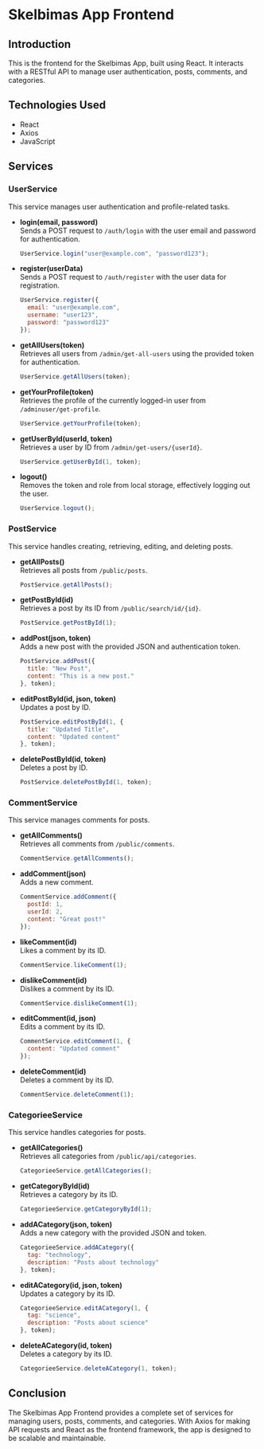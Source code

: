 # Skelbimas App Frontend

## Introduction
This is the frontend for the Skelbimas App, built using React. It interacts with a RESTful API to manage user authentication, posts, comments, and categories.

## Technologies Used
- React
- Axios
- JavaScript

## Services

### UserService
This service manages user authentication and profile-related tasks.

- **login(email, password)**  
  Sends a POST request to `/auth/login` with the user email and password for authentication.

  ```javascript
  UserService.login("user@example.com", "password123");
  ```

- **register(userData)**  
  Sends a POST request to `/auth/register` with the user data for registration.

  ```javascript
  UserService.register({
    email: "user@example.com",
    username: "user123",
    password: "password123"
  });
  ```

- **getAllUsers(token)**  
  Retrieves all users from `/admin/get-all-users` using the provided token for authentication.

  ```javascript
  UserService.getAllUsers(token);
  ```

- **getYourProfile(token)**  
  Retrieves the profile of the currently logged-in user from `/adminuser/get-profile`.

  ```javascript
  UserService.getYourProfile(token);
  ```

- **getUserById(userId, token)**  
  Retrieves a user by ID from `/admin/get-users/{userId}`.

  ```javascript
  UserService.getUserById(1, token);
  ```

- **logout()**  
  Removes the token and role from local storage, effectively logging out the user.

  ```javascript
  UserService.logout();
  ```

### PostService
This service handles creating, retrieving, editing, and deleting posts.

- **getAllPosts()**  
  Retrieves all posts from `/public/posts`.

  ```javascript
  PostService.getAllPosts();
  ```

- **getPostById(id)**  
  Retrieves a post by its ID from `/public/search/id/{id}`.

  ```javascript
  PostService.getPostById(1);
  ```

- **addPost(json, token)**  
  Adds a new post with the provided JSON and authentication token.

  ```javascript
  PostService.addPost({
    title: "New Post",
    content: "This is a new post."
  }, token);
  ```

- **editPostById(id, json, token)**  
  Updates a post by ID.

  ```javascript
  PostService.editPostById(1, {
    title: "Updated Title",
    content: "Updated content"
  }, token);
  ```

- **deletePostById(id, token)**  
  Deletes a post by ID.

  ```javascript
  PostService.deletePostById(1, token);
  ```

### CommentService
This service manages comments for posts.

- **getAllComments()**  
  Retrieves all comments from `/public/comments`.

  ```javascript
  CommentService.getAllComments();
  ```

- **addComment(json)**  
  Adds a new comment.

  ```javascript
  CommentService.addComment({
    postId: 1,
    userId: 2,
    content: "Great post!"
  });
  ```

- **likeComment(id)**  
  Likes a comment by its ID.

  ```javascript
  CommentService.likeComment(1);
  ```

- **dislikeComment(id)**  
  Dislikes a comment by its ID.

  ```javascript
  CommentService.dislikeComment(1);
  ```

- **editComment(id, json)**  
  Edits a comment by its ID.

  ```javascript
  CommentService.editComment(1, {
    content: "Updated comment"
  });
  ```

- **deleteComment(id)**  
  Deletes a comment by its ID.

  ```javascript
  CommentService.deleteComment(1);
  ```

### CategorieeService
This service handles categories for posts.

- **getAllCategories()**  
  Retrieves all categories from `/public/api/categories`.

  ```javascript
  CategorieeService.getAllCategories();
  ```

- **getCategoryById(id)**  
  Retrieves a category by its ID.

  ```javascript
  CategorieeService.getCategoryById(1);
  ```

- **addACategory(json, token)**  
  Adds a new category with the provided JSON and token.

  ```javascript
  CategorieeService.addACategory({
    tag: "technology",
    description: "Posts about technology"
  }, token);
  ```

- **editACategory(id, json, token)**  
  Updates a category by its ID.

  ```javascript
  CategorieeService.editACategory(1, {
    tag: "science",
    description: "Posts about science"
  }, token);
  ```

- **deleteACategory(id, token)**  
  Deletes a category by its ID.

  ```javascript
  CategorieeService.deleteACategory(1, token);
  ```

## Conclusion
The Skelbimas App Frontend provides a complete set of services for managing users, posts, comments, and categories. With Axios for making API requests and React as the frontend framework, the app is designed to be scalable and maintainable.

